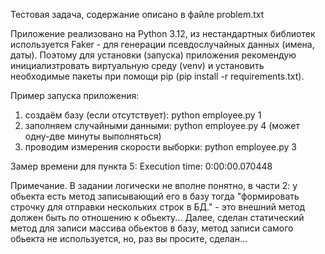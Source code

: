 Тестовая задача, содержание описано в файле problem.txt

Приложение реализовано на Python 3.12, из нестандартных библиотек используется Faker - для генерации псевдослучайных данных (имена, даты). Поэтому для установки (запуска) приложения рекомендую инициализтровать виртуальную среду (venv) и установить необходимые пакеты при помощи pip (pip install -r requirements.txt).

Пример запуска приложения:
1) создаём базу (если отсутствует): python employee.py 1
2) заполняем случайными данными: python employee.py 4 (может одну-две минуты выполняться)
3) проводим измерения скорости выборки: python employee.py 3

Замер времени для пункта 5:
Execution time: 0:00:00.070448

Примечание.
В задании логически не вполне понятно, в части 2:
у обьекта есть метод записывающий его в базу
тогда "формировать строчку для отправки нескольких строк в БД." - это внешний метод должен быть по отношению к обьекту...
Далее, сделан статический метод для записи массива обьектов в базу, метод записи самого обьекта не используется, но, раз вы просите, сделан...